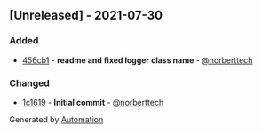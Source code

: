 ## [Unreleased] - 2021-07-30

### Added
- [456cb1](https://github.com/flow-php/etl-adapter-logger/commit/456cb16247a93c277795474e40f36d676d2dca05) - **readme and fixed logger class name** - [@norberttech](https://github.com/norberttech)

### Changed
- [1c1619](https://github.com/flow-php/etl-adapter-logger/commit/1c1619b45992faf0c41e07761e1c0a08875e8a5f) - **Initial commit** - [@norberttech](https://github.com/norberttech)

Generated by [Automation](https://github.com/aeon-php/automation)